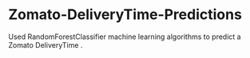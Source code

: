 # Zomato-DeliveryTime-Predictions
Used RandomForestClassifier machine learning algorithms to predict a  Zomato DeliveryTime .
